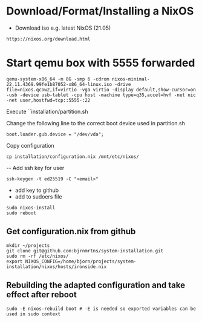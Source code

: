 # Download/Format/Installing a NixOS
- Download iso e.g. latest NixOS (21.05)
```
https://nixos.org/download.html
```
# Start qemu box with 5555 forwarded
```
qemu-system-x86_64 -m 8G -smp 6 -cdrom nixos-minimal-22.11.4369.99fe1b87052-x86_64-linux.iso -drive file=nixos.qcow2,if=virtio -vga virtio -display default,show-cursor=on -usb -device usb-tablet -cpu host -machine type=q35,accel=hvf -net nic -net user,hostfwd=tcp::5555-:22
```

Execute  ``installation/partition.sh

Change the following line to the correct boot device used in partition.sh
```
boot.loader.gub.device = "/dev/vda";
```
Copy configuration
```
cp installation/configuration.nix /mnt/etc/nixos/
```

-- Add ssh key for user
```
ssh-keygen -t ed25519 -C "<email>"
```
- add key to github
- add <user-name> to sudoers file


```
sudo nixos-install
sudo reboot
```

## Get configuration.nix from github
```
mkdir ~/projects
git clone git@github.com:bjrnmrtns/system-installation.git
sudo rm -rf /etc/nixos/
export NIXOS_CONFIG=/home/bjorn/projects/system-installation/nixos/hosts/ironside.nix
```

## Rebuilding the adapted configuration and take effect after reboot
```
sudo -E nixos-rebuild boot # -E is needed so exported variables can be used in sudo context
```

